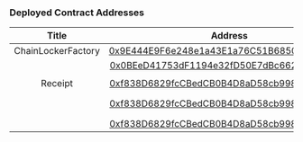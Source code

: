 ### Deployed Contract Addresses

| Title | Address | Network
|:-------------:|:-------------:|:-------------:| 
| ChainLockerFactory | [0x9E444E9F6e248e1a43E1a76C51B685060BeAd3C1](https://etherscan.io/address/0x9e444e9f6e248e1a43e1a76c51b685060bead3c1) | Ethereum
|  | [0x0BEeD41753dF1194e32fD50E7dBc662FA2b2BD43](https://optimistic.etherscan.io/address/0x0beed41753df1194e32fd50e7dbc662fa2b2bd43) | Optimism
|  |
| Receipt | [0xf838D6829fcCBedCB0B4D8aD58cb99814F935BA8](https://etherscan.io/address/0xf838D6829fcCBedCB0B4D8aD58cb99814F935BA8) | Ethereum
|  | [0xf838D6829fcCBedCB0B4D8aD58cb99814F935BA8](https://zkevm.polygonscan.com/address/0xf838D6829fcCBedCB0B4D8aD58cb99814F935BA8) | Polygon zkEVM
|  | [0xf838D6829fcCBedCB0B4D8aD58cb99814F935BA8](https://optimistic.etherscan.io/address/0xf838d6829fccbedcb0b4d8ad58cb99814f935ba8) | Optimism
